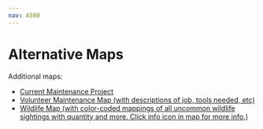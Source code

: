 ```yaml
---
nav: A500
---
```


# Alternative Maps

Additional maps:

- [Current Maintenance Project][link-maintain]
- [Volunteer Maintenance Map (with descriptions of job, tools needed, etc)][link-volunteer]
- [Wildlife Map (with color-coded mappings of all uncommon wildlife sightings with quantity and more. Click info icon in map for more info.)][link-wildlife]

[link-maintain]: maintenance.map
[link-volunteer]: volunteer.map
[link-wildlife]: wildlife.map
